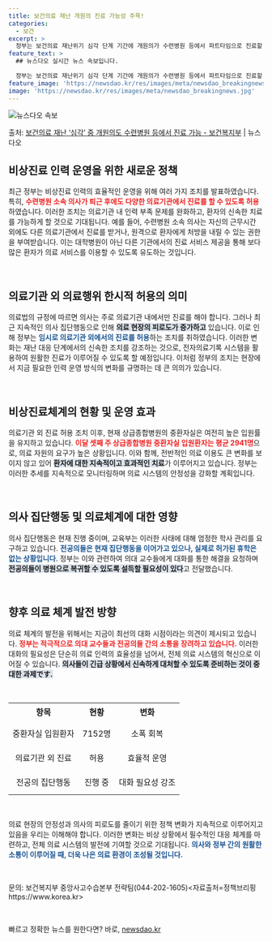 ```yaml
---
title: 보건의료 재난 개원의 진료 가능성 주목!
categories:
  - 보건
excerpt: >
  정부는 보건의료 재난위기 심각 단계 기간에 개원의가 수련병원 등에서 파트타임으로 진료할 수 있도록 허용한다고…
feature_text: >
  ## 뉴스다오 실시간 뉴스 속보입니다.

  정부는 보건의료 재난위기 심각 단계 기간에 개원의가 수련병원 등에서 파트타임으로 진료할 수 있도록 허용한다고…
feature_image: 'https://newsdao.kr/res/images/meta/newsdao_breakingnews.jpg'
image: 'https://newsdao.kr/res/images/meta/newsdao_breakingnews.jpg'
---
```


![뉴스다오 속보](https://newsdao.kr/res/images/meta/newsdao_breakingnews.jpg)

<p>출처: <a href="https://newsdao.kr/3414" rel="dofollow">보건의료 재난 ‘심각’ 중 개원의도 수련병원 등에서 진료 가능 - 보건복지부</a> | 뉴스다오</p>

<h2 data-ke-size="size26">비상진료 인력 운영을 위한 새로운 정책</h2>

<p data-ke-size="size16">최근 정부는 비상진료 인력의 효율적인 운영을 위해 여러 가지 조치를 발표하였습니다. 특히, <b><span style="color: #ee2323;">수련병원 소속 의사가 퇴근 후에도 다양한 의료기관에서 진료를 할 수 있도록 허용</span></b>하였습니다. 이러한 조치는 의료기관 내 인력 부족 문제를 완화하고, 환자의 신속한 치료를 가능하게 할 것으로 기대됩니다. 예를 들어, 수련병원 소속 의사는 자신의 근무시간 외에도 다른 의료기관에서 진료를 받거나, 원격으로 환자에게 처방을 내릴 수 있는 권한을 부여받습니다. 이는 대학병원이 아닌 다른 기관에서의 진료 서비스 제공을 통해 보다 많은 환자가 의료 서비스를 이용할 수 있도록 유도하는 것입니다.</p>

<p data-ke-size="size16">&nbsp;</p>

<h2 data-ke-size="size26">의료기관 외 의료행위 한시적 허용의 의미</h2>

<p data-ke-size="size16">의료법의 규정에 따르면 의사는 주로 의료기관 내에서만 진료를 해야 합니다. 그러나 최근 지속적인 의사 집단행동으로 인해 <b><span style="background-color: #21538527;">의료 현장의 피로도가 증가하고</span></b> 있습니다. 이로 인해 정부는 <b><span style="color: #1a5490;">임시로 의료기관 외에서의 진료를 허용</span></b>하는 조치를 취하였습니다. 이러한 변화는 재난 대응 단계에서의 신속한 조치를 강조하는 것으로, 전자의료기록 시스템을 활용하여 원활한 진료가 이루어질 수 있도록 할 예정입니다. 이처럼 정부의 조치는 현장에서 지금 필요한 인력 운영 방식의 변화를 규명하는 데 큰 의의가 있습니다.</p>

<p data-ke-size="size16">&nbsp;</p>

<h2 data-ke-size="size26">비상진료체계의 현황 및 운영 효과</h2>

<p data-ke-size="size16">의료기관 외 진료 허용 조치 이후, 현재 상급종합병원의 중환자실은 여전히 높은 입원률을 유지하고 있습니다. <b><span style="color: #ee2323;">이달 셋째 주 상급종합병원 중환자실 입원환자는 평균 2941명</span></b>으로, 의료 자원의 요구가 높은 상황입니다. 이와 함께, 전반적인 의료 이용도 큰 변화를 보이지 않고 있어 <b><span style="background-color: #21538527;">환자에 대한 지속적이고 효과적인 치료</span></b>가 이루어지고 있습니다. 정부는 이러한 추세를 지속적으로 모니터링하며 의료 시스템의 안정성을 강화할 계획입니다.</p>

<p data-ke-size="size16">&nbsp;</p>

<h2 data-ke-size="size26">의사 집단행동 및 의료체계에 대한 영향</h2>

<p data-ke-size="size16">의사 집단행동은 현재 진행 중이며, 교육부는 이러한 사태에 대해 엄정한 학사 관리를 요구하고 있습니다. <b><span style="color: #1a5490;">전공의들은 현재 집단행동을 이어가고 있으나, 실제로 허가된 휴학은 없는 상황입니다</span></b>. 정부는 이와 관련하여 의대 교수들에게 대화를 통한 해결을 요청하며 <b><span style="background-color: #21538527;">전공의들이 병원으로 복귀할 수 있도록 설득할 필요성이 있다</span></b>고 전달했습니다.</p>

<p data-ke-size="size16">&nbsp;</p>

<h2 data-ke-size="size26">향후 의료 체계 발전 방향</h2>

<p data-ke-size="size16">의료 체계의 발전을 위해서는 지금이 최선의 대화 시점이라는 의견이 제시되고 있습니다. <b><span style="color: #ee2323;">정부는 적극적으로 의대 교수들과 전공의들 간의 소통을 장려하고 있습니다.</span></b> 이러한 대화의 필요성은 단순히 의료 인력의 효율성을 넘어서, 전체 의료 시스템의 혁신으로 이어질 수 있습니다. <b><span style="background-color: #21538527;">의사들이 긴급 상황에서 신속하게 대처할 수 있도록 준비하는 것이 중대한 과제です.</span></b></p>

<p data-ke-size="size16">&nbsp;</p>

<table style="width: 100%; border-collapse: collapse;">
<tr>
<td style="text-align: center; height: 37px;"><b>항목</b></td>
<td style="text-align: center; height: 37px;"><b>현황</b></td>
<td style="text-align: center; height: 37px;"><b>변화</b></td>
</tr>
<tr>
<td style="text-align: center; height: 48px;">중환자실 입원환자</td>
<td style="text-align: center; height: 48px;">7152명</td>
<td style="text-align: center; height: 48px;">소폭 회복</td>
</tr>
<tr>
<td style="text-align: center; height: 48px;">의료기관 외 진료</td>
<td style="text-align: center; height: 48px;">허용</td>
<td style="text-align: center; height: 48px;">효율적 운영</td>
</tr>
<tr>
<td style="text-align: center; height: 48px;">전공의 집단행동</td>
<td style="text-align: center; height: 48px;">진행 중</td>
<td style="text-align: center; height: 48px;">대화 필요성 강조</td>
</tr>
</table>

<p data-ke-size="size16">&nbsp;</p>

<p data-ke-size="size16">의료 현장의 안정성과 의사의 피로도를 줄이기 위한 정책 변화가 지속적으로 이루어지고 있음을 우리는 이해해야 합니다. 이러한 변화는 비상 상황에서 필수적인 대응 체계를 마련하고, 전체 의료 시스템의 발전에 기여할 것으로 기대됩니다. <b><span style="color: #1a5490;">의사와 정부 간의 원활한 소통이 이루어질 때, 더욱 나은 의료 환경이 조성될 것입니다.</span></b></p>

<p data-ke-size="size16">&nbsp;</p>

<p data-ke-size="size16">문의: 보건복지부 중앙사고수습본부 전략팀(044-202-1605)<자료출처=정책브리핑 https://www.korea.kr></p>

<p data-ke-size="size16">&nbsp;</p> 

빠르고 정확한 뉴스를 원한다면? 바로, <a href="https://newsdao.kr" rel="dofollow">newsdao.kr</a>



